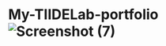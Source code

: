 # My-TIIDELab-portfolio![Screenshot (7)](https://user-images.githubusercontent.com/68323418/159440725-d2378d6f-3c30-422d-bd20-0672ec8bab3a.png)
